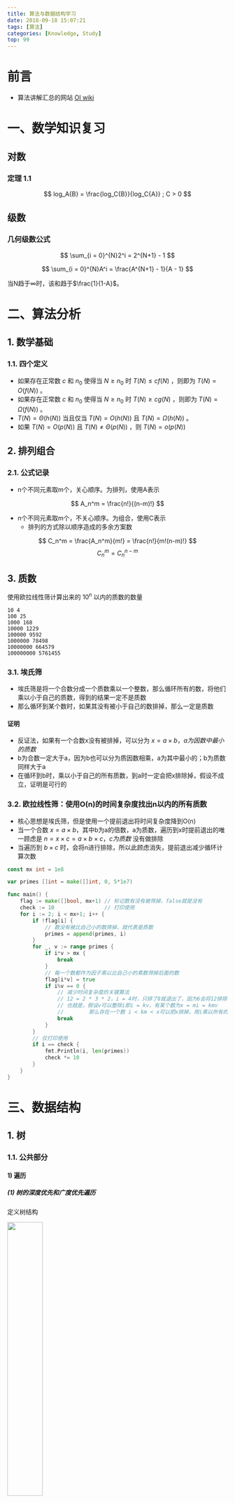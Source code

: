 ```yaml
---
title: 算法与数据结构学习
date: 2018-09-18 15:07:21
tags: [算法]
categories: [Knowledge, Study]
top: 99
---
```


# 前言

- 算法讲解汇总的网站 [OI wiki](https://oi-wiki.org/)

# 一、数学知识复习

## 对数

### 定理 1.1
$$ log_A{B} = \frac{log_C{B}}{log_C{A}} ; C > 0 $$

## 级数

### 几何级数公式

$$ \sum_{i = 0}^{N}2^i = 2^{N+1} - 1 $$

$$ \sum_{i = 0}^{N}A^i = \frac{A^{N+1} - 1}{A - 1} $$

当N趋于$\infty$时，该和趋于$\frac{1}{1-A}$。

# 二、算法分析

## 1. 数学基础

### 1.1. 四个定义

- 如果存在正常数 $c$ 和 $n_0$ 使得当 $N \geq n_0$ 时 $T(N) \leq cf(N)$ ，则即为 $T(N) = O(f(N))$ 。
- 如果存在正常数 $c$ 和 $n_0$ 使得当 $N \geq n_0$ 时 $T(N) \geq cg(N)$ ，则即为 $T(N) = \Omega(f(N))$ 。
- $T(N) = \Theta (h(N))$ 当且仅当 $T(N) = O(h(N))$ 且 $T(N) = \Omega(h(N))$ 。
- 如果 $T(N) = O(p(N))$ 且 $T(N) \neq \Theta(p(N))$ ，则 $T(N) = o(p(N))$

## 2. 排列组合

### 2.1. 公式记录

- n个不同元素取m个，关心顺序。为排列，使用A表示

$$ A_n^m = \frac{n!}{(n-m)!} $$

- n个不同元素取m个，不关心顺序。为组合，使用C表示
  - 排列的方式除以顺序造成的多余方案数

$$ C_n^m = \frac{A_n^m}{m!} = \frac{n!}{m!(n-m)!} $$
$$ C_n^m = C_n^{n-m} $$

## 3. 质数

使用欧拉线性筛计算出来的 $10^n$ 以内的质数的数量

```
10 4
100 25
1000 168
10000 1229
100000 9592
1000000 78498
10000000 664579
100000000 5761455
```

### 3.1. 埃氏筛

- 埃氏筛是将一个合数分成一个质数乘以一个整数，那么循环所有的数，将他们乘以小于自己的质数，得到的结果一定不是质数
- 那么循环到某个数时，如果其没有被小于自己的数排掉，那么一定是质数

#### 证明

- 反证法，如果有一个合数x没有被排掉，可以分为 $x = a \times b，a为因数中最小的质数$
- b为合数一定大于a，因为b也可以分为质因数相乘，a为其中最小的；b为质数同样大于a
- 在循环到b时，乘以小于自己的所有质数，到a时一定会把x排除掉，假设不成立，证明是可行的

### 3.2. 欧拉线性筛：使用O(n)的时间复杂度找出n以内的所有质数

- 核心思想是埃氏筛，但是使用一个提前退出将时间复杂度降到O(n)
- 当一个合数 $x = a \times b$，其中b为a的倍数，a为质数，遍历到x时提前退出的唯一顾虑是 $n = x \times c = a \times b \times c，c为质数$ 没有做排除
- 当遍历到 $b \times c$ 时，会将n进行排除，所以此顾虑消失，提前退出减少循环计算次数

```go
const mx int = 1e8

var primes []int = make([]int, 0, 5*1e7)

func main() {
	flag := make([]bool, mx+1) // 标记数有没有被筛掉，false就是没有
	check := 10                // 打印使用
	for i := 2; i < mx+1; i++ {
		if !flag[i] {
			// 数没有被比自己小的数筛掉，就代表是质数
			primes = append(primes, i)
		}
		for _, v := range primes {
			if i*v > mx {
				break
			}
			// 每一个数都作为因子乘以比自己小的素数筛掉后面的数
			flag[i*v] = true
			if i%v == 0 {
				// 减少时间复杂度的关键算法
				// 12 = 2 * 3 * 2，i = 4时，只排了8就退出了，因为6会将12排除
				// 也就是，假设v可以整除i即i = kv，有某个数为x = mi = kmv
				//        那么存在一个数 i < km < x可以把x排掉，用i乘以所有的质数去排除就没什么意义了，提前退出减少时间复杂度
				break
			}
		}
		// 仅打印使用
		if i == check {
			fmt.Println(i, len(primes))
			check *= 10
		}
	}
}
```

# 三、数据结构

## 1. 树

### 1.1. 公共部分

#### 1) 遍历

##### (1) <span id = "treeSpan">树的深度优先和广度优先遍历</span>

定义树结构

<img src = "2019_02_27_10.png" width = "40%">

###### 深度优先遍历

深度优先遍历（Depth First Search），简称DFS，其原则是，沿着一条路径一直找到最深的那个节点，当没有子节点的时候，返回上一级节点，寻找其另外的子节点，继续向下遍历，没有就向上返回一级，直到所有的节点都被遍历到，每个节点只能访问一次。

**算法步骤：**

使用栈的数据结构实现

1. 首先将根节点1压入栈中【1】
2. 将1节点弹出，找到1的两个子节点3，2，首先压入3节点，再压入2节点（后压入左节点的话，会先取出左节点，这样就保证了先遍历左节点），2节点再栈的顶部，最先出来【2，3】
3. 弹出2节点，将2节点的两个子节点5，4压入【4，5，3】
4. 弹出4节点，将4的子节点9，8压入【8，9，5，3】
5. 弹出8，8没有子节点，不压入【9，5，3】
6. 弹出9，9没有子节点，不压入【5，3】
7. 弹出5，5有一个节点，压入10，【10，3】
8. 弹出10，10没有节点，不压入【3】
9. 弹出3，压入3的子节点7，6【6，7】
10. 弹出6，没有子节点【7】
11. 弹出7，没有子节点，栈为空【】，算法结束

出栈顺序【1，2，4，8，9，5，10，3，6，7】

```cpp
    #include <stack>
    #include <memory>
    #include <vector>

    //树结构
    typedef struct Node {
        int value;
        vector<shared_ptr<Node>> pChild;
        weak_ptr<Node> pParent;
    } Node;

    //深度优先打印节点
    void printNodesDeepFirst(const shared_ptr<Node> &node) {
        stack<shared_ptr<Node>> myStack;
        myStack.push(node);
        while (myStack.size() > 0) {
            shared_ptr<Node> pTmp = myStack.top();
            myStack.pop();
            PRINT("%d ", pTmp->value);

            //由于栈的后进先出特性，需要倒序使左节点先出
            for (int i = pTmp->pChild.size(); i != 0; --i) {
                myStack.push(pTmp->pChild[i - 1]);
            }
        }
        PRINT("\r\n");
    }
```

###### 广度优先遍历

广度优先遍历（Breadth First Search），简称BFS；广度优先遍历的原则就是对每一层的节点依次访问，一层访问结束后，进入下一层，直到最后一个节点，同样的，每个节点都只访问一次。

**算法步骤：**

使用队列的数据结构实现

1. 节点1，插入队列【1】
2. 取出节点1，插入1的子节点2，3 ，节点2在队列的前端【2，3】
3. 取出节点2，插入2的子节点4，5，节点3在队列的最前端【3，4，5】
4. 取出节点3，插入3的子节点6，7，节点4在队列的最前端【4，5，6，7】
5. 取出节点4，插入3的子节点8，9，节点5在队列的最前端【5，6，7，8，9】
6. 取出节点5，插入5的子节点10，节点6在队列的最前端【6，7，8，9，10】
7. 取出节点6，没有子节点，不插入，节点7在队列的最前端【7，8，9，10】
8. 取出节点7，没有子节点，不插入，节点8在队列的最前端【8，9，10】
9. 取出节点8，没有子节点，不插入，节点9在队列的最前端【9，10】
10. 取出节点9，没有子节点，不插入，节点10在队列的最前端【10】
11. 取出节点10，队列为空，算法结束

我们看一下节点出队的顺序【1，2，3，4，5，6，7，8，9，10】

```cpp
    #include <queue>
    #include <memory>
    #include <vector>

    //树结构
    typedef struct Node {
        int value;
        vector<shared_ptr<Node>> pChild;
        weak_ptr<Node> pParent;
    } Node;

    //广度优先打印节点
    void printNodesWidthFirst(const shared_ptr<Node> &node) {
        queue<shared_ptr<Node>> myQueue;
        myQueue.push(node);
        while (myQueue.size() > 0) {
            shared_ptr<Node> pTmp = myQueue.front();
            myQueue.pop();
            PRINT("%d ", pTmp->value);

            for (auto tmp : pTmp->pChild) {
                myQueue.push(tmp);
            }
        }
        PRINT("\r\n");
    }
```

#### 2) 度

- 孩子结点个数就是结点的度，0度就是没有孩子结点
- 树的度就是结点中最大的度

### 1.2. 二叉树

#### 1) 性质和算法

##### (1) <span id = "towTree">二叉树前中后序遍历</span>

- 前序遍历指先访问根，然后访问子树的遍历方式

<img src = "2019_02_22_05.png" width = "40%">

```cpp
    void in_order_traversal(TreeNode *root) {
        // Do Something with root
        if (root->lchild != NULL)
            in_order_traversal(root->lchild);
        if (root->rchild != NULL)
            in_order_traversal(root->rchild);
    }
```

- 中序遍历指先访问左（右）子树，然后访问根，最后访问右（左）子树的遍历方式

<img src = "2019_02_22_06.png" width = "40%">

```cpp
    void in_order_traversal(TreeNode *root) {
        if (root->lchild != NULL)
            in_order_traversal(root->lchild);
        // Do Something with root
        if (root->rchild != NULL)
            in_order_traversal(root->rchild);
    }
```

- 后序遍历指先访问子树，然后访问根的遍历方式

<img src = "2019_02_22_07.png" width = "40%">

```cpp
    void in_order_traversal(TreeNode *root) {
        if (root->lchild != NULL)
            in_order_traversal(root->lchild);
        if (root->rchild != NULL)
            in_order_traversal(root->rchild);
        // Do Something with root
    }
```

##### (2) 完全二叉树和满二叉树

- 满二叉树，只有最后一行是叶子节点，其他的节点都是度为2的节点
- 完全二叉树指的是除了最后一行，整体是满二叉树，最后一行叶子节点从左到右依次排列

#### 2) 二叉搜索树

二叉查找树（Binary Search Tree），（又：二叉搜索树，二叉排序树）它或者是一棵空树，或者是具有下列性质的二叉树：
**若它的左子树不空，则左子树上所有结点的值均小于它的根结点的值； 若它的右子树不空，则右子树上所有结点的值均大于它的根结点的值；**
它的左、右子树也分别为二叉排序树。

##### 性质

二叉排序树的查找过程和次优二叉树类似，通常采取二叉链表作为二叉排序树的存储结构。**中序遍历**二叉排序树可得到一个关键字的有序序列，一个无序序列可以通过构造一棵二叉排序树变成一个有序序列，构造树的过程即为对无序序列进行排序的过程。每次插入的新的结点都是二叉排序树上新的叶子结点，在进行插入操作时，不必移动其它结点，只需改动某个结点的指针，由空变为非空即可。搜索,插入,删除的复杂度等于树高，O(log(n)).

#### 3) 大（小）根堆（优先队列）

大（小）根堆是堆的两种形式之一。根结点（亦称为堆顶）的关键字是堆里所有结点关键字中最大（小）者，称为大（小）根堆，又称最大（小）堆、大（小）顶堆。大（小）根堆要求根节点的关键字既大（小）于或等于左子树的关键字值，又大（小）于或等于右子树的关键字值。
普通的队列是一种先进先出的数据结构，元素在队列尾追加，而从队列头删除。在优先队列中，元素被赋予优先级。当访问元素时，具有最高优先级的元素最先删除。优先队列具有最高级先出 （first in, largest out）的行为特征。通常采用堆数据结构来实现。

##### 性质和应用

- 最大或最小值在堆顶，可以用于排序数组
- 可以用队列表示，第$i$个元素大于或者小于第$i * 2$和第$i * 2 + 1$个元素
- 最基本的应用，查找[数组最小（大）k个值](/blogs/2019-10-21-programQuestion/#minKNumber)
- [C++标准库有接口可以直接应用](/blogs/2018-07-06-CppStudy/#bigHeap)

#### 4) 红黑树

参考 [红黑树(R-B tree)原理图文详解](https://zhuanlan.zhihu.com/p/78152265)

##### (1) 红黑树的特性和应用

- 红黑树的查找和插入时间复杂度都是 $O(\log n)$，相比hash表更加稳定

**应用**

- std::map和std::set使用的是红黑树
- epoll的底层实现是用红黑树组织fd

## 2. hashTable 哈希表

### 2.1. 为什么哈希表的除数要用素数

参考自 [腾讯面试真题：证明为什么哈希表除m取余法的被除数为什么用素数比较好](https://blog.csdn.net/w_y_x_y/article/details/82288178)

- 使用合数可能和等差数列的差值含有公因数，导致碰撞概率增大

#### 1) 假设

- 传入的key是等差数列: 首项1，差值从2到5，长度10
- 两个hash表，一个使用6取模，一个使用7取模

#### 2) 效果

**差值2**

| 余数 | 0   | 1   | 2   | 3   | 4   | 5   |
| ---- | --- | --- | --- | --- | --- | --- |
| 首次 |     | 1   |     | 3   |     | 5   |
| 碰撞 |     | 7   |     | 9   |     | 11  |
| 碰撞 |     | 13  |     | 15  |     | 17  |
| 碰撞 |     | 19  |     |     |     |     |

| 余数 | 0   | 1   | 2   | 3   | 4   | 5   | 6   |
| ---- | --- | --- | --- | --- | --- | --- | --- |
| 首次 | 7   | 1   | 9   | 3   | 11  | 5   | 13  |
| 碰撞 |     | 15  |     | 17  |     | 19  |     |

**差值3**

| 余数 | 0   | 1   | 2   | 3   | 4   | 5   |
| ---- | --- | --- | --- | --- | --- | --- |
| 首次 |     | 1   |     |     | 4   |     |
| 碰撞 |     | 7   |     |     | 10  |     |
| 碰撞 |     | 13  |     |     | 16  |     |
| 碰撞 |     | 19  |     |     | 22  |     |
| 碰撞 |     | 25  |     |     | 28  |     |

| 余数 | 0   | 1   | 2   | 3   | 4   | 5   | 6   |
| ---- | --- | --- | --- | --- | --- | --- | --- |
| 首次 | 7   | 1   | 16  | 10  | 4   | 19  | 13  |
| 碰撞 | 28  | 22  |     |     | 25  |     |     |

**差值4**

| 余数 | 0   | 1   | 2   | 3   | 4   | 5   |
| ---- | --- | --- | --- | --- | --- | --- |
| 首次 |     | 1   |     | 9   |     | 5   |
| 碰撞 |     | 13  |     | 21  |     | 17  |
| 碰撞 |     | 25  |     | 33  |     | 29  |
| 碰撞 |     | 37  |     |     |     |     |

| 余数 | 0   | 1   | 2   | 3   | 4   | 5   | 6   |
| ---- | --- | --- | --- | --- | --- | --- | --- |
| 首次 | 21  | 1   | 9   | 17  | 25  | 5   | 13  |
| 碰撞 |     | 29  | 37  |     |     | 33  |     |

**差值5**

| 余数 | 0   | 1   | 2   | 3   | 4   | 5   |
| ---- | --- | --- | --- | --- | --- | --- |
| 首次 | 6   | 1   | 26  | 21  | 16  | 11  |
| 碰撞 | 36  | 31  |     |     | 46  | 41  |

| 余数 | 0   | 1   | 2   | 3   | 4   | 5   | 6   |
| ---- | --- | --- | --- | --- | --- | --- | --- |
| 首次 | 21  | 1   | 16  | 31  | 11  | 26  | 6   |
| 碰撞 |     | 36  |     |     | 46  |     | 41  |

#### 3) 结论

- 如果差值和被除数之间不含有公因数，效果一样
- 如果含有公因数，碰撞概率会变高

## 3. bitmap 位图

### 3.1. 原理

- 一个int表示32位，可以表示32个数字，即

| 0   | 1   | 2   | 3   | ... | 31  |
| --- | --- | --- | --- | --- | --- |
| 0   | 0   | 1   | 0   | ... | 1   |

- 代表2和31都在集合中
- 按照在二进制中的位置表示对应的数字
- 使用数组可以将一个很大的内存区域集合在一起，根据对应的位置说明对应的数字

### 3.2. 举例

- 对一大批不同的11位qq号进行排序

#### 1) 实现

- 11位qq号最大99999999999，也就是需要 $1 \times 10^{12}$ 个bit保存
- 计算成int数组 $1 \times 10^{12} / 32 = 31250000000$

```cpp
#define MAX_QQ_NUMBER 99999999ll
const long BITS_PER_LONG = 8 * sizeof(long);
long qq_bitmap[MAX_QQ_NUMBER / BITS_PER_LONG + 1] = {0};

void set_qq_bitmap(long long qq) {
    if (qq > MAX_QQ_NUMBER) return;
    // 假设32位，long为32位
    // 先将输入的qq按照32一组找到对应的位置，然后将在其在32个一组中的位置置1
    // 61 => qq_bitmap[1] |= (1 << 29)
    qq_bitmap[qq / BITS_PER_LONG] |= (1 << (qq % BITS_PER_LONG));
}

long check_qq_bitmap(long long qq) {
    if (qq > MAX_QQ_NUMBER) return 0;
    // 同理，找到qq按照32个一组的位置，检查对应的32个数字中的位置是否为1
    return qq_bitmap[qq / BITS_PER_LONG] & (1 << (qq % BITS_PER_LONG));
}
```

## 4. ST 稀疏表

### 4.1. 原理

- 本身是解决区间问题，也就是给一个序列，找到`a-b`之间的最大值（或者其他值）为x的有几组
- 这种题目暴力解决，需要先计算所有两个点之间的最大值存到一个 $n \times n$ 的表里面，然后遍历表进行统计，空间复杂度和时间复杂度太高
- 使用稀疏表可以使用比较少的空间并节省大量的计算，用到的矩阵大小是 $n \times log_2 n$
- 首次对数据进行预处理形成一个稀疏表后，可以直接进行 $O(1)$ 的查询
- 整理成的矩阵的每个元素代表（拿取最大值表示）

$$
st[j][i] = \max \limits_{j \le x \le j + 2^{i}-1} arr[x]
$$

- 想要取a到b之间的结果，那么取 $s = log_2(b-a+1)$

$$
f(a, b) = \max(st[a][s], st[b-2^{s}+1][s])
$$

- 其中 $a + 2^{s}-1 = a + (b - a + 1) - 1 = b \ge a = b - (b - a + 1) + 1 = b - 2^{s} + 1$

## 5. 并查集

### 5.1. 原理

- 找关系，给一系列点，给出一些点和点的关系。然后找出某两个点是否有关系
- 单一一个可以直接使用bfs解就好了，如果空间不足，使用并查集可以做到 $O(n)$ 的空间复杂度
- 首先将所有点初始化关系只有自己和自己
- 然后遍历一边关系列表，将点和点连接起来，找到公共的父级
- 查找时就是看是否两个点存在公共父级

### 5.2. 实现

- 主要实现两个方法，查找和插入
- 由于查找要用递归，想要减少递归深度，每次查找，整条链上的所有节点的父级都要指向最终点，这样下次只有一级查找

```go
// 函数外模板
type unionFind []int

func initUnionFind(n int) unionFind {
	u := make(unionFind, n)
	for i := range u {
		u[i] = i
	}
	return u
}

func (u unionFind) find(a int) int {
	ap := u[a]
	// 找到最终节点
	for ap != u[ap] {
		ap = u[ap]
	}
	// 沿途都赋值最终节点
	for a != ap {
		u[a], a = ap, u[a]
	}
	return ap
}

// 把a的子集合并到b上，如果b是树根节点，a的所有子节点查找都会查找到b
func (u unionFind) merge(a, b int) {
	u[u.find(b)] = u.find(a)
}
```

- 函数内并查集模板

```go
func test() {
	// 并查集模板
	uf := make([]int, n)
	for i := range uf {
		uf[i] = i
	}
	find := func(x int) int {
		ap := uf[x]
		// 找到最终节点
		for ap != uf[ap] {
			ap = uf[ap]
		}
		// 沿途都赋值最终节点
		for x != ap {
			uf[x], x = ap, uf[x]
		}
		return ap
	}
	// 把a的子集合并到b上，如果b是树根节点，a的所有子节点查找都会查找到b
	merge := func(a, b int) {
		uf[find(a)] = find(b)
	}
}
```

# 四、算法

## 1. 排序算法

### 时间复杂度总结

<img src = "2018_09_26_01.jpg" width = "80%" />

#### 定理

- $N$个互异数的数组的平均逆序数是 $N(N-1)/4$ 。
- 通过交换相邻元素进行排序的任何算法平均需要 $\Omega(N^2)$ 时间。

### 1.1. 插入排序

#### 原理

- 自我理解像扑克牌起牌一样，一张一张插入到已有的序列中

<img src = "2018_09_26_02.gif" width = "80%" />

```cpp
    /*
     * @function 用插入排序数组
     * @param data 数组首地址
     * @param length 数组长度
     * @param order 排列顺序：顺序，true；倒序，false
     */
    template<typename T>
    void insertionSort(T *data, int length, bool order = true) {
        T tmp = 0;
        for (int i = 1; i < length; ++i) {
            tmp = data[i];
            int j = 0;
            for (j = i; j > 0 && ((data[j - 1] > tmp) ^ !order); --j) {
                data[j] = data[j - 1];
            }
            data[j] = tmp;
        }
    }
```

### 1.2. 希尔排序

- 带间隔的插入排序

<img src = "2018_09_26_03.gif" width = "80%" />

```cpp
/*
 * @function 用希尔增量的希尔排序数组
 * @param data 数组首地址
 * @param length 数组长度
 * @param order 排列顺序：顺序，true；倒序，false
 */
template<typename T>
void shellSort(T *data, int length, bool order = true) {
    T tmp = 0;
    for (int increment = length / 2; increment > 0; increment /= 2) {
        for (int i = increment; i < length; ++i) {
            tmp = data[i];
            int j = 0;
            for (j = i; j >= increment && ((data[j - increment] > tmp) ^ !order); j -= increment) {
                data[j] = data[j - increment];
            }
            data[j] = tmp;
        }
    }
}
```

#### 定理

- 使用希尔增量时希尔排序的最坏情形的运行时间为 $\Theta(N^2)$ 。
- 使用Hibbard增量的希尔排序的最坏情形运行时间为 $\Theta(N^{\frac{3}{2}})$

### 1.3. 堆排序

<img src = "2018_09_26_04.gif" width = "80%" />

- 大根堆或小根堆，保证父节点一定大于（小于）子节点，头节点为最大（最小）的

### 1.4. 快速排序（分治思想）

<img src = "2021_03_26_01.gif" width = "80%" />

- 选定一个中轴数，将数组分为大于和小于的部分，中轴放中间
- 对大于部分和小于部分分别做同样的事

## 2. 最短路径算法

### Dijkstra(迪杰斯特拉)算法

Dijkstra(迪杰斯特拉)算法是典型的单源最短路径算法，用于计算一个节点到某个节点的最短路径。主要特点是以起始点为中心向外层层扩展，直到扩展到终点为止。

#### 算法描述

<img src = "2019_02_23_08.png" width = "40%">

<img src = "2019_02_23_09.png" width = "80%">

```go
type pointS struct {
	ch   byte
	step int
}

type littleQueue []pointS

func (q *littleQueue) Push(v interface{}) {
	*q = append(*q, v.(pointS))
}
func (q *littleQueue) Pop() interface{} {
	x := (*q)[len(*q)-1]
	*q = (*q)[:len(*q)-1]
	return x
}
func (q *littleQueue) Len() int           { return len(*q) }
func (q *littleQueue) Less(i, j int) bool { return (*q)[i].step < (*q)[j].step }
func (q *littleQueue) Swap(i, j int)      { (*q)[i], (*q)[j] = (*q)[j], (*q)[i] }

func dijkstra(src byte, dst byte, distMaps map[byte]map[byte]int) int {
	// 定义小根堆，主要为了每次取最小的一个距离进行扩展
	pq := make(littleQueue, 1)
	// 把起点插入
	pq[0] = pointS{src, 0}
	heap.Init(&pq)
	// 记录一下从起点到某一个点的最小距离
	finalDistMap := make(map[byte]int)

	for pq.Len() > 0 {
		// 取头部当前已走的最小距离的点进行拓展
		t := heap.Pop(&pq).(pointS)
		// 如果当前是目的地址，那么步数就是最小的
		// 反证一下，假设存在一个更小的，那么肯定还没到目的点，如果到了，前面会插入到小根堆中，这次就不会取到大的
		//          如果没到，还得再走，距离会是那个点继续加，那么就不可能比当前更小
		if t.ch == dst {
			return t.step
		}
		// 从此点向外走，获取此点能到的最近的点的距离
		distMap := distMaps[t.ch]
		for i, v := range distMap {
			// 从起点到t再走到i的距离
			step := t.step + v
			// 如果记录的到i点距离更小，这个点就不走了，因为之前记录那一次走过了
			if d, ok := finalDistMap[i]; ok && d <= step {
				continue
			}
			finalDistMap[i] = step
			heap.Push(&pq, pointS{i, step})
		}
	}
	return -1
}

func main() {
	// 定义好距离矩阵
	distMaps := make(map[byte]map[byte]int)
	distMaps['A'] = make(map[byte]int)
	distMaps['A']['B'] = 6
	distMaps['A']['C'] = 3
	distMaps['B'] = make(map[byte]int)
	distMaps['B']['A'] = 6
	distMaps['B']['C'] = 2
	distMaps['B']['D'] = 5
	distMaps['C'] = make(map[byte]int)
	distMaps['C']['A'] = 3
	distMaps['C']['B'] = 2
	distMaps['C']['D'] = 3
	distMaps['C']['E'] = 4
	distMaps['D'] = make(map[byte]int)
	distMaps['D']['B'] = 5
	distMaps['D']['C'] = 3
	distMaps['D']['E'] = 2
	distMaps['D']['F'] = 3
	distMaps['E'] = make(map[byte]int)
	distMaps['E']['C'] = 4
	distMaps['E']['D'] = 2
	distMaps['E']['F'] = 5
	distMaps['F'] = make(map[byte]int)
	distMaps['F']['D'] = 3
	distMaps['F']['E'] = 5
	// A => F 最短路径为 A => C => D => F = 9
	fmt.Println(dijkstra('A', 'F', distMaps))
}
```

### Floyd算法

Floyd-Warshall算法（Floyd-Warshall algorithm）是解决任意两点间的最短路径的一种算法，可以正确处理有向图或负权的最短路径问题，同时也被用于计算有向图的传递闭包。Floyd-Warshall算法的时间复杂度为O(N3)，空间复杂度为O(N2)。

#### 算法描述

使用距离矩阵，从第一个顶点开始，计算所有两个点通过1点的路径是否是最短。然后再从第二个顶点开始，同样计算所有两个点的路径是否是最短，直到所有点计算完毕，得到的距离矩阵即为最短路径。

示例

```cpp
#include "log.hpp"

#include <iostream>
#include <memory>
#include <vector>
#include <fstream>
#include <map>

#define InputFileName "../input.txt"

using namespace std;

//按行返回数据
int readFile(string &input) {
    input = "";
    static ifstream inFile(InputFileName);
    if (!inFile) {
        LOG_ERROR("Failed to open file %s", InputFileName);
        return -1;
    }

    while (!inFile.eof()) {
        char buf[128];
        inFile.getline(buf, 128);
        input = string(buf);
        return 0;
    }

    return -1;
}

//将字母转成数字
int getIndex(char a) {
    switch (a) {
        case 'A':
            return 0;

        case 'B':
            return 1;

        case 'C':
            return 2;

        case 'D':
            return 3;

        case 'E':
            return 4;

        case 'F':
            return 5;

        default:
            return -1;
    }
}

//将数字转成字母
char getChar(int a) {
    switch (a) {
        case 0:
            return 'A';

        case 1:
            return 'B';

        case 2:
            return 'C';

        case 3:
            return 'D';

        case 4:
            return 'E';

        case 5:
            return 'F';

        default:
            return -1;
    }
}

int main() {
    //由于已知点数量，第一行废掉
    string inputStr = "";
    if (readFile(inputStr) != 0) {
        LOG_ERROR("Read file error");
        return -1;
    }

    //定义距离矩阵
    int distance[6][6] = {0};
    for (int i = 0; i < 6; ++i) {
        for (int j = 0; j < 6; ++j) {
            //初始化所有距离为-1
            distance[i][j] = -1;
        }
        //自己到自己为0
        distance[i][i] = 0;
    }

    map<string, string> road;
    while (readFile(inputStr) == 0) {
        int a = getIndex(inputStr[0]);      //第一个点
        int b = getIndex(inputStr[2]);      //第二个点
        int c = stoi(inputStr.substr(3));   //距离
        //赋值给距离矩阵
        LOG_INFO("%c--%c: %d", getChar(a), getChar(b), c);
        distance[a][b] = c;
        //添加到路由表
        char tmp[2] = {getChar(a), getChar(b)};
        road[tmp] = string(tmp);
    }

    for (int k = 0; k < 6; ++k) {
        for (int i = 0; i < 6; ++i) {
            for (int j = 0; j < 6; ++j) {
                //添加key
                char tmp[3] = {getChar(i), getChar(j), 0x00};
                //防止路径遗漏，补充路由表
                if (distance[i][j] != -1 && road.count(tmp) == 0) {
                    road[tmp] = tmp;
                }
                //可通过k到达i且可通过k到达j
                if (distance[i][k] != -1 && distance[k][j] != -1) {
                    //ij之间没有通路或者当前计算的最短路径大于通过k到达的距离
                    if (distance[i][j] == -1 ||
                        distance[i][j] > distance[i][k] + distance[k][j]) {
                        distance[i][j] = distance[i][k] + distance[k][j];
                        //更新路由表
                        char tmp1[3] = {getChar(i), getChar(k), 0x00};
                        char tmp2[3] = {getChar(k), getChar(j), 0x00};
                        string tmpRoad = road[tmp1];
                        tmpRoad.pop_back();     //防止重复字母
                        road[tmp] = tmpRoad + road[tmp2];
                    }
                }
            }
        }
    }

    for (int i = 0; i < 6; ++i) {
        for (int j = 0; j < 6; ++j) {
            PRINT("%d\t", distance[i][j]);
        }
        PRINT("\r\n");
    }

    //打印结果
    PRINT("\r\n");
    LOG_INFO("Result:");
    for (int m = 0; m < 6; ++m) {
        char tmp[3] = {getChar(m), 0x00, 0x00};
        for (int i = 0; i < 6; ++i) {
            tmp[1] = getChar(i);
            LOG_INFO("%c->%c %s: %d", tmp[0], tmp[1], road[tmp].c_str(), distance[m][i]);
        }
    }
}
```

## 3. bfs （Breadth-First Search）广度优先遍历

- 广度优先算法比较适合带环的图的最短路径，需要使用seen标记某个点是否被访问过

### 3.1. 二叉树的广度优先遍历

```go
type TreeNode struct {
	value int
	left  *TreeNode
	right *TreeNode
}

func bfs(root *TreeNode) {
	var queue list.List
	queue.PushBack(&root)
	for queue.Len() > 0 {
		node := queue.Front().Value.(*TreeNode)
		queue.Remove(queue.Front())
		if node.left != nil {
			queue.PushBack(node.left)
		}
		if node.right != nil {
			queue.PushBack(node.right)
		}
		fmt.Println(node.value)	// 这里取值
	}
}
```

### 3.2. 方格中找两点最短路径

- 两格之间步数为1，`#`作为墙不可走

```go
type pointT struct {
	x int
	y int
}

var (
	// 按照上下左右的相对位置设定，用于后面方便找四周的点
	kRoundPoints = [][]int{
		{0, -1},
		{0, 1},
		{-1, 0},
		{1, 0},
	}
)

// 返回从src到dst的最短路径长度，带层间隔版本
func bfsFloor(src pointT, dst pointT, grid []string) int {
	// 减小计算量，走过的路不再走，记录一下哪里走过了
	seen := make([][]bool, len(grid))
	for i := range seen {
		seen[i] = make([]bool, len(grid[0]))
	}
	// 源地址记录走过了，注意x是第二维的坐标
	seen[src.y][src.x] = true

	// 使用层数作为步数
	curDepth := 0
	var queue list.List
	// 插入源地址，作为第一层，使用nil作为层间隔
	queue.PushBack(src)
	queue.PushBack(nil)
	// 队列一定含有一个层间隔，不在头就在尾，如果只剩一个层间隔，说明没路可走
	for queue.Len() > 1 {
		tmp := queue.Front().Value
		queue.Remove(queue.Front())
		if tmp == nil {
			// 找到层间隔，说明当前层遍历完了，步数加一准备下一层
			curDepth++
			// 当前层遍历完，队列剩余的都是下一层，加入一个层间隔
			queue.PushBack(nil)
			continue
		}

		// 判断当前点是不是目标点，如果是，说明走到了，返回步数
		tx, ty := tmp.(pointT).x, tmp.(pointT).y
		if tx == dst.x && ty == dst.y {
			return curDepth
		}
		// 不是目标点，从此点出发，向四周走一下
		for i := range kRoundPoints {
			px, py := tx+kRoundPoints[i][0], ty+kRoundPoints[i][1]
			// 如果超出边界或者已经走过了或者碰到墙，就继续
			if py < 0 || py >= len(grid) || px < 0 || px >= len(grid[0]) || seen[py][px] || grid[py][px] == '#' {
				continue
			}
			// 这个点可以走，走上去，记录到队列中，作为下一层的起点
			seen[py][px] = true
			queue.PushBack(pointT{px, py})
		}
	}
	return -1
}

type pointST struct {
	x    int
	y    int
	step int
}

// 返回从src到dst的最短路径长度
func bfs(src pointST, dst pointST, grid []string) int {
	// 减小计算量，走过的路不再走，记录一下哪里走过了
	seen := make([][]bool, len(grid))
	for i := range seen {
		seen[i] = make([]bool, len(grid[0]))
	}
	// 源地址记录走过了，注意x是第二维的坐标
	seen[src.y][src.x] = true

	var queue list.List
	// 插入源地址
	queue.PushBack(src)
	for queue.Len() > 0 {
		tmp := queue.Front().Value.(pointST)
		queue.Remove(queue.Front())

		// 判断当前点是不是目标点，如果是，说明走到了，返回步数
		if tmp.x == dst.x && tmp.y == dst.y {
			return tmp.step
		}
		// 不是目标点，从此点出发，向四周走一下
		for i := range kRoundPoints {
			px, py := tmp.x+kRoundPoints[i][0], tmp.y+kRoundPoints[i][1]
			// 如果超出边界或者已经走过了或者碰到墙，就继续
			if py < 0 || py >= len(grid) || px < 0 || px >= len(grid[0]) || seen[py][px] || grid[py][px] == '#' {
				continue
			}
			// 这个点可以走，走上去，记录到队列中，作为下一层的起点
			seen[py][px] = true
			queue.PushBack(pointST{px, py, tmp.step+1})
		}
	}
	return -1
}

func main() {
	/*
		@ # . . *
		. . . # .
		# . . . .
	*/
	grid := []string{"@#..*", "...#.", "#...."}
	// @ 到 * 的最短距离为6
	fmt.Println(bfs(pointST{0, 0, 0}, pointST{4, 0, 0}, grid))
	fmt.Println(bfsFloor(pointT{0, 0}, pointT{4, 0}, grid))
}
```

## 4. dfs （Depth-First Search）深度优先遍历

- dfs一般需要使用递归，可以用于无环图的最短路径查找，可以使用上一步走过的节点来防止重入

### 4.1. 获取无环图的两个节点之间的路径

```go
// 起点、终点、上一个点，关系
// cb调用的是所有路上的节点，调用顺序是从e到s，因为dfs从最深处返回
func dfs(s, e, last int, rel [][]int, cb func(n int)) bool {
	if s == e {
		cb(e)
		return true
	}
	// 从起点出发，所有能走的点走一遍
	for _, v := range rel[s] {
		// 上一次就是这个点，不能回去
		// 或此路不通，继续
		if v == last || !dfs(v, e, s, rel, cb) {
			continue
		}
		// 此路可以到达，将当前点输出出去
		cb(s)
		return true
	}
	// 都到不了
	return false
}

func main() {
	/*
				 1
			   /   \
			  2     3
			 /\    / \
			4  5  0   6
			  / \
			 7   8
			/
		   9
	*/
	// 关系图，代表某个点和哪个点连接
	rel := [][]int{
		{3},       // 0
		{2, 3},    // 1
		{1, 4, 5}, // 2
		{0, 1, 6}, // 3
		{2},       // 4
		{2, 7, 8}, // 5
		{3},       // 6
		{5, 9},    // 7
		{5},       // 8
		{7},       // 9
	}

	road := make([]int, 0, 10)
	dfs(4, 6, -1, rel, func(n int) { road = append(road, n) })
	fmt.Println(road) // 6 3 1 2 4

	road = road[:0]
	dfs(4, 4, -1, rel, func(n int) { road = append(road, n) })
	fmt.Println(road) // 4

	road = road[:0]
	dfs(9, 8, -1, rel, func(n int) { road = append(road, n) })
	fmt.Println(road) // 8 5 7 9
}
```

## 5. 全排列算法（回溯法）

<img src = "2020_04_29_01.png">

- 原理是遍历替换首字母和后面的字符，替换到最后输出

```go
// 全排列
func permutation(str []byte, index int, f func(str []byte)) {
	if len(str) == index {
        // 这里输出结果
		f(str)
		return
	}

	// 不交换的场景
	permutation(str, index+1, f)
	// index对应位置向后交换
	for i := index + 1; i < len(str); i++ {
		str[i], str[index] = str[index], str[i]
		permutation(str, index+1, f)
		str[i], str[index] = str[index], str[i]
	}
}
```

## 6. 动态规划

- 动态规划一般是推导真实场景的某一状态和下一状态之间的关系
- 根据两个状态的关系列出方程，然后从第一个状态不断向状态n靠近

### 6.1. 背包算法

#### 1) 01背包

- 主要解决选元素的方案数的问题
- 思想是考虑选择出来的元素要装到背包中，每个元素都有装或者不装两个选择
- 背包本身的价值可以使用map进行枚举，每个元素选择是否装入背包，装入则背包价值增加
- 每个价值的方案数因为一个元素的加入可以列出状态转移方程

$$
count(价值) = count(不包含这个元素时已有的方案数) + f(加上这个元素可以达到价值对应的方案数)
$$

- 典型题目: [无平方子集](https://leetcode.cn/problems/count-the-number-of-square-free-subsets/)，对应[讲解](/bookPages/docs/leetcode/medium/leetcode2572/)

### 6.2. 数位dp

- 主要求某个上线以下满足某个条件的数的数量
- 一般上界很大，暴力会超时
- 主要思想是记忆化搜索，从最高位开始，向低位遍历每一位能取到的值，记忆一个状态下去

#### 1) 记忆化搜索模板

- 在小于上界范围内，如果数可以从0到最大的n个9，同一个状态下，数量是一样的，记录下来不用重复统计
- 不可以取到最大n个9的单独计算

```go
// 数位dp模板
func NumDP() {
	var mod int = 1e9 + 7
	max_sum := 10

	stateNum := max_sum
	// 返回小于s的满足条件的数量
	getCount := func(s string) int {
		// 状态记忆数组，第一维是位数，第二维是状态（状态根据具体情况来），value是从这一位向后满足状态的数量
		memo := make([][]int, len(s))
		for i := range memo {
			memo[i] = make([]int, stateNum+1)
			for j := range memo[i] {
				memo[i][j] = -1
			}
		}

		// p为当前要枚举的位，0是最高位，len(s)-1是最低位
		// sum是前面位数的和
		// limitUp代表前面的数位是否都到达上界
		var dfs func(p, sum int, limitUp bool) (res int)
		dfs = func(p, sum int, limitUp bool) (res int) {
			// 处理一些限制条件
			// TODO
			if p == len(s) {
				// 到最后一位了，满足条件返回1，不满足返回0
				// TODO
				if true {
					return 1
				}
				return
			}

			if !limitUp {
				// 没到上界才能取状态下的值，否则状态是假的
				tmp := memo[p][sum]
				if tmp >= 0 {
					return tmp
				}
				defer func() { memo[p][sum] = res }()
			}
			up := 9
			if limitUp {
				up = int(s[p] - '0')
			}
			for d := 0; d <= up; d++ {
				res = (res + dfs(p+1, sum+d, limitUp && d == int(s[p]-'0'))) % mod
			}
			return
		}
		return dfs(0, 0, true)
	}
	getCount("1234")
}
```

#### 2) 示例

##### (1) 求不大于给定数字s，所有位数相加小于n的数量，答案对1000000007取模

- 直接套用模板，限定条件带入，状态定义好

```go
// 数位dp模板
func count(s string, n int) int {
	var mod int = 1e9 + 7

	stateNum := n
	// 状态记忆数组，第一维是位数，第二维是状态（状态为前面位加在一起的和），value是从这一位向后满足状态的数量
	memo := make([][]int, len(s))
	for i := range memo {
		memo[i] = make([]int, stateNum+1)
		for j := range memo[i] {
			memo[i][j] = -1
		}
	}

	// p为当前要枚举的位，0是最高位，len(s)-1是最低位
	// sum是前面位数的和
	// limitUp代表前面的数位是否都到达上界
	var dfs func(p, sum int, limitUp bool) (res int)
	dfs = func(p, sum int, limitUp bool) (res int) {
		// 处理一些限制条件
		// 和不能大于n
		if sum > n {
			return 0
		}
		if p == len(s) {
			return 1
		}

		if !limitUp {
			// 没到上界才能取状态下的值，否则状态是假的
			tmp := memo[p][sum]
			if tmp >= 0 {
				return tmp
			}
			defer func() { memo[p][sum] = res }()
		}
		up := 9
		if limitUp {
			up = int(s[p] - '0')
		}
		for d := 0; d <= up; d++ {
			res = (res + dfs(p+1, sum+d, limitUp && d == int(s[p]-'0'))) % mod
		}
		return
	}
	return dfs(0, 0, true)
}

func main() {
	fmt.Println(count("12", 8))	// 12
	fmt.Println(count("13", 8))	// 13
	fmt.Println(count("19", 8))	// 17
}
```

## 7. gcd 最大公约数算法

- 利用欧几里得算法，即辗转相除法

### 证明

- a可以表示成 $a = kb + r$（a，b，k，r皆为正整数，且 $r<b$ ），则 $r = a\ mod\ b$
- 假设d是a,b的一个公约数，记作 $d|a, d|b$，即a和b都可以被d整除。
- 而 $r = a - kb$，两边同时除以d， $r/d = a/d - kb/d = m$，由等式右边可知m为整数，因此 $d|r$
- 因此d也是 $b, a\ mod\ b$ 的公约数
- 假设d是 $b, a\ mod\ b$ 的公约数, 则 $d|b,d|(a - k \times b)$，k是一个整数
- 因此 $(a, b)$ 和 $(b,a\ mod\ b)$ 的公约数是一样的，其最大公约数也必然相等，得证

### 代码

```go
func gcd(a int, b int) int {
    // 当a为最大公约数时，计算后a = 0，b = a
	for a != 0 {
		a, b = b%a, a
	}
	return b
}
```

## 8. 选取中位数

- 可以使用两个堆，一个大根堆一个小根堆，中间的就是中位数

## 9. 位运算的骚操作

### 9.1. 取反

#### 1) 从低到高找第一个1

- 取反加1，再和原来数字与一下

```go
func getFirst(i int) int {
	v := (^i) + 1
	return i & v
}
```

- 举个例子，`0b00110010`，取反`0b11001101`，加一`0b11001110`，与一下原来的数`0b00000010`

### 9.2. 异或

#### 1) 0和1的互转

```go
func main() {
	a := 1
	fmt.Println(a) // 1
	a ^= 1
	fmt.Println(a) // 0
	a ^= 1
	fmt.Println(a) // 1
}
```

### 9.3. 与运算

#### 1) 2的幂次取整

##### 向下取整

- 直接二进制上与要取整的数减一取反就好了，如要对8也就是`0b1000`取整，就是与上`0b11111000`

##### 向上取整

- 由于需要有多余位就加一个，防止判断可以使用加上取整的数减一然后再对其取反相与
- 如要对8向上取整就是`(i + 0b00000111) & 0b11111000`

## 10. LCA （Lowest Common Ancestor）最近公共祖先算法

- 主要处理无环图的两个点的公共祖先，一般用于求两个点之间的路径

### 10.1. Tarjan算法处理LCA

- 一次遍历把所有询问解决完
- 有个通俗的解释，十分清晰说明这个算法，参考 [如何理解 Tarjan 的 LCA 算法？](https://www.zhihu.com/question/68753603/answer/267513879)

```
一个熊孩子Link从一棵有根树的最左边最底下的结点灌岩浆，Link表示很讨厌这种倒着长的树。岩浆会不断的注入，直到注满整个树…如果岩浆灌满了一棵子树，Link发现树的另一边有一棵更深的子树，Link会先去将那棵子树灌满。岩浆只有在迫不得已的情况下才会向上升高，找到一个新的子树继续注入。机(yu)智(chun)的Link发现了找LCA的好方法，即如果两个结点都被岩浆烧掉时，他们的LCA即为那棵子树上岩浆最高的位置。
```

- 所以我们可以从根节点开始，向下走，当两个点都走到了，当前子树的根节点就是最近公共祖先，用并查集处理当前子树的根节点

```go
func main() {
	/*
				 0
			   /   \
			  2     3
			 /\    / \
			4  5  1   6
			  / \
			 7   8
			/
		   9
	*/
	// 关系图，代表某个点和哪个点连接
	rel := [][]int{
		{2, 3},    // 0
		{3},       // 1
		{0, 4, 5}, // 2
		{0, 1, 6}, // 3
		{2},       // 4
		{2, 7, 8}, // 5
		{3},       // 6
		{5, 9},    // 7
		{5},       // 8
		{7},       // 9
	}
	n := 10

	trips := [][]int{
		{4, 9}, // 2
		{5, 6}, // 0
		{1, 6}, // 3
		{9, 0}, // 0
		{7, 8}, // 5
	}
	qs := map[int][]int{}
	for _, v := range trips {
		x, y := v[0], v[1]
		qs[x] = append(qs[x], y)
		if x != y {
			// 这里防止自己走到自己多算一遍
			qs[y] = append(qs[y], x)
		}
	}

	// 并查集模板
	uf := make([]int, n)
	for i := range uf {
		uf[i] = i
	}
	find := func(x int) int {
		ap := uf[x]
		// 找到最终节点
		for ap != uf[ap] {
			ap = uf[ap]
		}
		// 沿途都赋值最终节点
		for x != ap {
			uf[x], x = ap, uf[x]
		}
		return ap
	}
	// 把a的子集合并到b上，如果b是树根节点，a的所有子节点查找都会查找到b
	merge := func(a, b int) {
		uf[find(a)] = find(b)
	}

	color := make([]bool, n)
	var tarjan func(a, fa int, cb func(a, b, lca int))
	tarjan = func(a, fa int, cb func(a, b, lca int)) {
		for _, v := range rel[a] {
			if v == fa {
				continue
			}
			tarjan(v, a, cb)
			// 进去出来后，将v为根节点的子树设置公共祖先为a
			merge(v, a)
		}

		// 查一下有没有要求的LCA
		for _, v := range qs[a] {
			if v != a && !color[v] {
				// 自己走到自己是可以计算的，要判断
				// v还没走到，继续
				continue
			}
			cb(a, v, find(v))
		}
		color[a] = true // a被灌了岩浆，也就是a的子树走完了，要向上走了
	}
	// 从0向下走
	tarjan(0, -1, func(a, b, lca int) {
		fmt.Println(a, b, lca)
	})
}
```

## 11. 差分

### 11.1. 数组差分

| 原数组       | 9   | 4   | 7   | 5   | 9   |
| ------------ | --- | --- | --- | --- | --- |
| 前缀和       | 9   | 13  | 20  | 25  | 34  |
| 差分         | 9   | -5  | 3   | -2  | 4   |
| 前缀和的差分 | 9   | 4   | 7   | 5   | 9   |
| 差分的前缀和 | 9   | 4   | 7   | 5   | 9   |

### 11.2. 树上差分

- 对下面的一棵树

<img src="2023-04-19-01.png" />

- 如果想要从一个点到另一个点中间经过的所有点都加一，通常做法是dfs遍历，经过的点都加一
- 单独一次请求时间复杂度为 $O(n)$ ，如果q次请求，时间复杂度就是 $O(nq)$
- 使用差分只需要设置两个点和他们的公共祖先和祖先的父级就可以标记，标记的时间复杂度为 $O(n + q)$ ，因为LCA使用Tarjan算法就可以实现一次遍历全部查询出来
- LCA和Tarjan就不多叙述，见上文，这里说明一下差分如何推出原始数组
- 上图的树，假设从节点8到节点6，差分标记8和6都为1，节点3为拐点或称公共祖先，标记-1，3的父节点0标记-1

<img src="2023-04-19-02.png" />

- 那么一次dfs的处理就是，到根节点，将cnt加上当前值，返回给上一个节点，那么8和6到达3之前的都会设置为1，其他非路径的子树设置为0

<img src="2023-04-19-03.png" />

- 父节点的树等于两个子节点的和加上当前的差分，节点3就是`1 + 1 - 1 = 1`，节点0就是`1 + 0 - 1 = 0`

<img src="2023-04-19-04.png" />

- 可以发现一次dfs处理后，所有节点都设置完了，而对应走过的路都被标记了1，很完美
